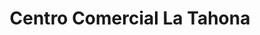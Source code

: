 ---
title: "Centro Comercial La Tahona"
url: /caracas/centro-comercial-la-tahona/
shop: Einkaufszentrum
---